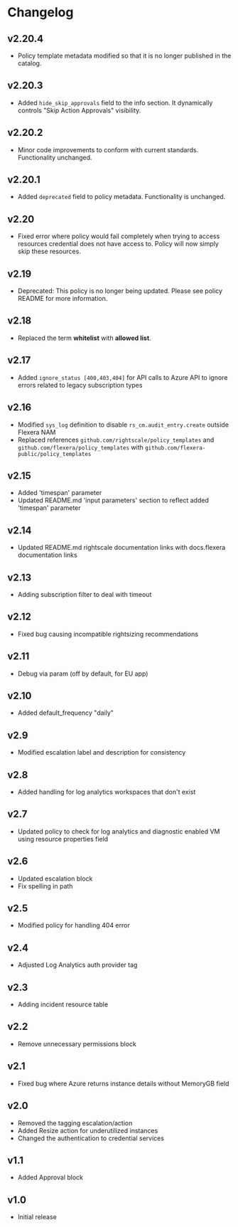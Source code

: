 # Changelog

## v2.20.4

- Policy template metadata modified so that it is no longer published in the catalog.

## v2.20.3

- Added `hide_skip_approvals` field to the info section. It dynamically controls "Skip Action Approvals" visibility.

## v2.20.2

- Minor code improvements to conform with current standards. Functionality unchanged.

## v2.20.1

- Added `deprecated` field to policy metadata. Functionality is unchanged.

## v2.20

- Fixed error where policy would fail completely when trying to access resources credential does not have access to. Policy will now simply skip these resources.

## v2.19

- Deprecated: This policy is no longer being updated. Please see policy README for more information.

## v2.18

- Replaced the term **whitelist** with **allowed list**.

## v2.17

- Added `ignore_status [400,403,404]` for API calls to Azure API to ignore errors related to legacy subscription types

## v2.16

- Modified `sys_log` definition to disable `rs_cm.audit_entry.create` outside Flexera NAM
- Replaced references `github.com/rightscale/policy_templates` and `github.com/flexera/policy_templates` with `github.com/flexera-public/policy_templates`

## v2.15

- Added 'timespan' parameter
- Updated README.md 'input parameters' section to reflect added 'timespan' parameter

## v2.14

- Updated README.md rightscale documentation links with docs.flexera documentation links

## v2.13

- Adding subscription filter to deal with timeout

## v2.12

- Fixed bug causing incompatible rightsizing recommendations

## v2.11

- Debug via param (off by default, for EU app)

## v2.10

- Added default_frequency "daily"

## v2.9

- Modified escalation label and description for consistency

## v2.8

- Added handling for log analytics workspaces that don't exist

## v2.7

- Updated policy to check for log analytics and diagnostic enabled VM using resource properties field

## v2.6

- Updated escalation block
- Fix spelling in path

## v2.5

- Modified policy for handling 404 error

## v2.4

- Adjusted Log Analytics auth provider tag

## v2.3

- Adding incident resource table

## v2.2

- Remove unnecessary permissions block

## v2.1

- Fixed bug where Azure returns instance details without MemoryGB field

## v2.0

- Removed the tagging escalation/action
- Added Resize action for underutilized instances
- Changed the authentication to credential services

## v1.1

- Added Approval block

## v1.0

- Initial release
